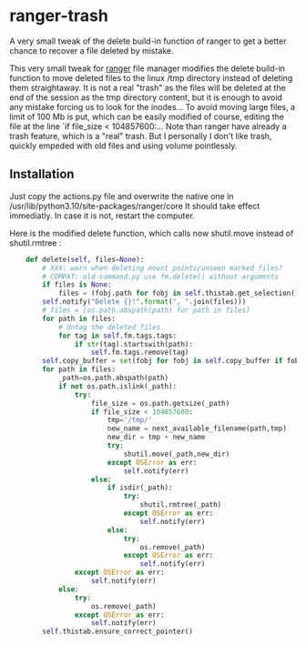 # ranger-trash
A very small tweak of the delete build-in function of ranger to get a better chance to recover a file deleted by mistake.

This very small tweak for [ranger](https://ranger.github.io) file manager modifies the delete build-in function to move deleted files to the linux /tmp directory instead of deleting them straightaway. It is not a real "trash" as the files will be deleted at the end of the session as the tmp directory content, but it is enough to avoid any mistake forcing us to look for the inodes... To avoid moving large files, a limit of 100 Mb is put, which can be easily modified of course, editing the file at the line `if file_size < 104857600:...
Note than ranger have already a trash feature, which is a "real" trash. But I personally I don't like trash, quickly empeded with old files and using volume pointlessly.

## Installation

Just copy the actions.py file and overwrite the native one in /usr/lib/python3.10/site-packages/ranger/core
It should take effect immediatly. In case it is not, restart the computer.

Here is the modified delete function, which calls now shutil.move instead of shutil.rmtree :

```python
    def delete(self, files=None):
        # XXX: warn when deleting mount points/unseen marked files?
        # COMPAT: old command.py use fm.delete() without arguments
        if files is None:
            files = (fobj.path for fobj in self.thistab.get_selection())
        self.notify("Delete {}!".format(", ".join(files)))
        # files = [os.path.abspath(path) for path in files]
        for path in files:
            # Untag the deleted files.
            for tag in self.fm.tags.tags:
                if str(tag).startswith(path):
                    self.fm.tags.remove(tag)
        self.copy_buffer = set(fobj for fobj in self.copy_buffer if fobj.path not in files)
        for path in files:
            _path=os.path.abspath(path)
            if not os.path.islink(_path):
                try:
                    file_size = os.path.getsize(_path)
                    if file_size < 104857600:
                        tmp='/tmp/'
                        new_name = next_available_filename(path,tmp)
                        new_dir = tmp + new_name
                        try:
                            shutil.move(_path,new_dir)
                        except OSError as err:
                            self.notify(err)
                    else:
                        if isdir(_path):
                            try:
                                shutil.rmtree(_path)
                            except OSError as err:
                                self.notify(err)
                        else:
                            try:
                                os.remove(_path)
                            except OSError as err:
                                self.notify(err)
                except OSError as err:
                    self.notify(err)
            else:
                try:
                    os.remove(_path)
                except OSError as err:
                    self.notify(err)
        self.thistab.ensure_correct_pointer()
```
